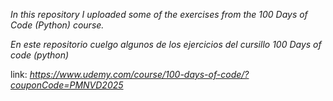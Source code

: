*In this repository I uploaded some of the exercises from the 100 Days of Code (Python) course.*

*En este repositorio cuelgo algunos de los ejercicios del cursillo 100 Days of code (python)*

link:
_https://www.udemy.com/course/100-days-of-code/?couponCode=PMNVD2025_
